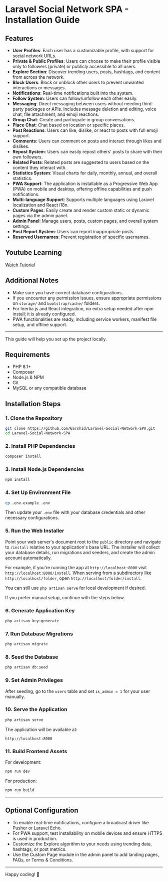 # Laravel Social Network SPA - Installation Guide

## Features

- **User Profiles**: Each user has a customizable profile, with support for social network URLs.
- **Private & Public Profiles**: Users can choose to make their profile visible only to followers (private) or publicly accessible to all users.
- **Explore Section**: Discover trending users, posts, hashtags, and content from across the network.
- **Block Users**: Block or unblock other users to prevent unwanted interactions or messages.
- **Notifications**: Real-time notifications built into the system.
- **Follow System**: Users can follow/unfollow each other easily.
- **Messaging**: Direct messaging between users without needing third-party packages or APIs. Includes message deletion and editing, voice chat, file attachment, and emoji reactions.
- **Group Chat**: Create and participate in group conversations.
- **Place Chat**: Chat based on location or specific places.
- **Post Reactions**: Users can like, dislike, or react to posts with full emoji support.
- **Comments**: Users can comment on posts and interact through likes and dislikes.
- **Repost System**: Users can easily repost others' posts to share with their own followers.
- **Related Posts**: Related posts are suggested to users based on the content they interact with.
- **Statistics System**: Visual charts for daily, monthly, annual, and overall statistics.
- **PWA Support**: The application is installable as a Progressive Web App (PWA) on mobile and desktop, offering offline capabilities and push notifications.
- **Multi-language Support**: Supports multiple languages using Laravel localization and React i18n.
- **Custom Pages**: Easily create and render custom static or dynamic pages via the admin panel.
- **Admin Panel**: Manage users, posts, custom pages, and overall system settings.
- **Post Report System**: Users can report inappropriate posts.
- **Reserved Usernames**: Prevent registration of specific usernames.

## Youtube Learning

[Watch Tutorial](https://www.youtube.com/watch?v=Ll8t6B62w8s)

## Additional Notes

- Make sure you have correct database configurations.
- If you encounter any permission issues, ensure appropriate permissions on `storage/` and `bootstrap/cache/` folders.
- For Inertia.js and React integration, no extra setup needed after npm install; it is already configured.
- PWA functionalities are ready, including service workers, manifest file setup, and offline support.

---

This guide will help you set up the project locally.

## Requirements

- PHP 8.1+
- Composer
- Node.js & NPM
- Git
- MySQL or any compatible database

## Installation Steps

### 1. Clone the Repository

```bash
git clone https://github.com/6arshid/Laravel-Social-Network-SPA.git
cd Laravel-Social-Network-SPA
```

### 2. Install PHP Dependencies

```bash
composer install
```

### 3. Install Node.js Dependencies

```bash
npm install
```

### 4. Set Up Environment File

```bash
cp .env.example .env
```

Then update your `.env` file with your database credentials and other necessary configurations.

### 5. Run the Web Installer

Point your web server's document root to the `public` directory and navigate to `/install` relative to your application's base URL. The installer will collect your database details, run migrations and seeders, and create the admin account automatically.

For example, if you're running the app at `http://localhost:8000` visit `http://localhost:8000/install`. When serving from a subdirectory like `http://localhost/folder`, open `http://localhost/folder/install`.

You can still use `php artisan serve` for local development if desired.

If you prefer manual setup, continue with the steps below.

### 6. Generate Application Key

```bash
php artisan key:generate
```

### 7. Run Database Migrations

```bash
php artisan migrate
```

### 8. Seed the Database

```bash
php artisan db:seed
```

### 9. Set Admin Privileges

After seeding, go to the `users` table and set `is_admin = 1` for your user manually.

### 10. Serve the Application

```bash
php artisan serve
```

The application will be available at:

```
http://localhost:8000
```

### 11. Build Frontend Assets

For development:

```bash
npm run dev
```

For production:

```bash
npm run build
```

---

## Optional Configuration

- To enable real-time notifications, configure a broadcast driver like Pusher or Laravel Echo.
- For PWA support, test installability on mobile devices and ensure HTTPS is used in production.
- Customize the Explore algorithm to your needs using trending data, hashtags, or post metrics.
- Use the Custom Page module in the admin panel to add landing pages, FAQs, or Terms & Conditions.

---

Happy coding! 🚀
